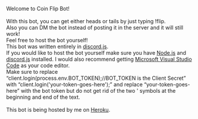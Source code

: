 Welcome to Coin Flip Bot!\
\
With this bot, you can get either heads or tails by just typing !flip.\
Also you can DM the bot instead of posting it in the server and it will
still work!\
Feel free to host the bot yourself!\
This bot was written entirely in
[discord.js](https://www.google.com/url?q=https://discord.js.org&sa=D&ust=1597188231246000&usg=AOvVaw3Vkta8m8QkPL3QbkYwbx00).\
If you would like to host the bot yourself make sure you have
[Node.js](https://www.google.com/url?q=https://nodejs.org&sa=D&ust=1597188231247000&usg=AOvVaw0LnbxtFpbhTOjL0HlNwi3B) and
[discord.js](https://www.google.com/url?q=https://discord.js.org&sa=D&ust=1597188231247000&usg=AOvVaw0IY46J9P7XL_06JU5RlLGm) installed.
I would also recommend getting [Microsoft Visual Studio
Code](https://www.google.com/url?q=https://code.visualstudio.com/&sa=D&ust=1597188231247000&usg=AOvVaw0rGv31GZ3XKPlU7JV-U6zd) as
your code editor. \
Make sure to replace\
“client.login(process.env.BOT\_TOKEN);//BOT\_TOKEN is the Client Secret”
with “client.login('your-token-goes-here');” and replace
“your-token-goes-here” with the bot token but do not get rid of the two
' symbols at the beginning and end of the text.\
\
This bot is being hosted by me on
[Heroku](https://www.google.com/url?q=https://heroku.com&sa=D&ust=1597188231247000&usg=AOvVaw2kUILuZuM7YTlx01MKJ-b5).


